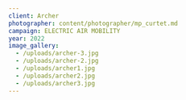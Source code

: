 ```yaml
---
client: Archer
photographer: content/photographer/mp_curtet.md
campaign: ELECTRIC AIR MOBILITY
year: 2022
image_gallery:
  - /uploads/archer-3.jpg
  - /uploads/archer-2.jpg
  - /uploads/archer1.jpg
  - /uploads/archer2.jpg
  - /uploads/archer3.jpg
---
```


